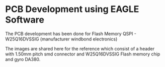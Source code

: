 # PCB Development using EAGLE Software

The PCB development has been done for Flash Memory QSPI - W25Q16DVSSIG (manufacturer windbond electronics)

The images are shared here for the reference which consist of a header with 1.50mm pitch smd connector and W25Q16DVSSIG Flash memory chip and gyro DA380.
